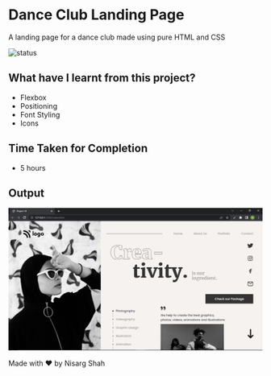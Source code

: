 # Dance Club Landing Page
A landing page for a dance club made using pure HTML and CSS

![status](https://img.shields.io/badge/status-ongoing-green)

## What have I learnt from this project?
- Flexbox
- Positioning
- Font Styling
- Icons

## Time Taken for Completion
- 5 hours

<!-- ### Checkout the Project here : [saas-services](https://saas-services.netlify.app/) -->

## Output
![output](output.png)


Made with ❤️ by Nisarg Shah



